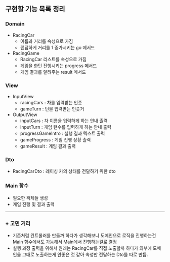 ## 구현할 기능 목록 정리

### Domain
* RacingCar
  * 이름과 거리를 속성으로 가짐
  * 랜덤하게 거리를 1 증가시키는 go 메서드
* RacingGame
  * RacingCar 리스트를 속성으로 가짐
  * 게임을 한턴 진행시키는 progress 메서드
  * 게임 결과를 알려주는 result 메서드

### View
* InputView
  * racingCars : 차를 입력받는 인풋
  * gameTurn : 턴을 입력받는 인풋거
* OutputView
  * inputCars : 차 이름을 입력하게 하는 안내 출력
  * inputTurn : 게임 턴수를 입력하게 하는 안내 출력
  * progressGameIntro : 실행 결과 텍스트 출력
  * gameProgress : 게임 진행 상황 출력
  * gameResult : 게임 결과 출력

### Dto
* RacingCarDto : 레이싱 카의 상태를 전달하기 위한 dto
  
### Main 함수
* 필요한 객체들 생성
* 게임 진행 및 결과 출력
----
### + 고민 거리
* 기존처럼 컨트롤러를 만들까 하다가 생각해보니 도메인으로 로직을 진행하는건
  Main 함수에서도 가능해서 Main에서 진행하는걸로 결정
* 실행 과정 출력을 위해서 원래는 RacingCar를 직접 노출할까 하다가 외부에 
  도메인을 그대로 노출하는게 안좋은 것 같아 속성만 전달하는 Dto를 따로 만듬.
